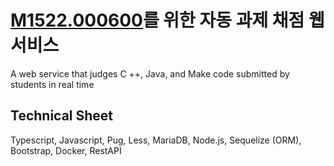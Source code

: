 # [M1522.000600](https://cse.snu.ac.kr/course/%EC%BB%B4%ED%93%A8%ED%84%B0%ED%94%84%EB%A1%9C%EA%B7%B8%EB%9E%98%EB%B0%8D)를 위한 자동 과제 채점 웹 서비스

A web service that judges C ++, Java, and Make code submitted by students in real time

## Technical Sheet

Typescript, Javascript, Pug, Less, MariaDB, Node.js, Sequelize (ORM), Bootstrap, Docker, RestAPI
